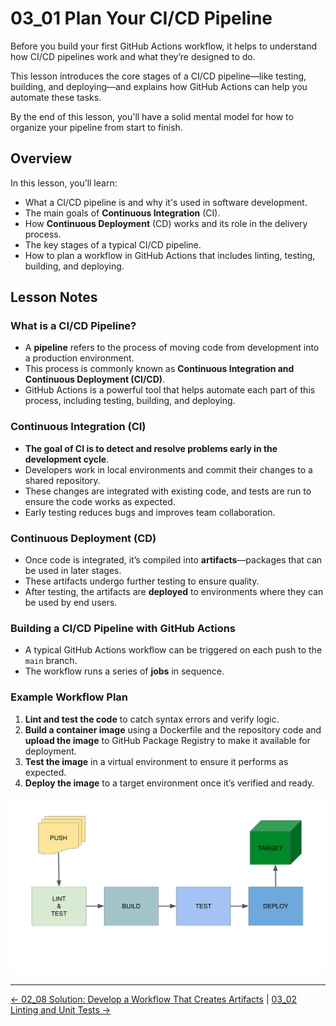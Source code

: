 # 03_01 Plan Your CI/CD Pipeline

Before you build your first GitHub Actions workflow, it helps to understand how CI/CD pipelines work and what they’re designed to do.

This lesson introduces the core stages of a CI/CD pipeline—like testing, building, and deploying—and explains how GitHub Actions can help you automate these tasks.

By the end of this lesson, you'll have a solid mental model for how to organize your pipeline from start to finish.

## Overview

In this lesson, you’ll learn:

- What a CI/CD pipeline is and why it's used in software development.
- The main goals of **Continuous Integration** (CI).
- How **Continuous Deployment** (CD) works and its role in the delivery process.
- The key stages of a typical CI/CD pipeline.
- How to plan a workflow in GitHub Actions that includes linting, testing, building, and deploying.

## Lesson Notes

### What is a CI/CD Pipeline?

- A **pipeline** refers to the process of moving code from development into a production environment.
- This process is commonly known as **Continuous Integration and Continuous Deployment (CI/CD)**.
- GitHub Actions is a powerful tool that helps automate each part of this process, including testing, building, and deploying.

### Continuous Integration (CI)

- **The goal of CI is to detect and resolve problems early in the development cycle**.
- Developers work in local environments and commit their changes to a shared repository.
- These changes are integrated with existing code, and tests are run to ensure the code works as expected.
- Early testing reduces bugs and improves team collaboration.

### Continuous Deployment (CD)

- Once code is integrated, it’s compiled into **artifacts**—packages that can be used in later stages.
- These artifacts undergo further testing to ensure quality.
- After testing, the artifacts are **deployed** to environments where they can be used by end users.

### Building a CI/CD Pipeline with GitHub Actions

- A typical GitHub Actions workflow can be triggered on each push to the `main` branch.
- The workflow runs a series of **jobs** in sequence.

### Example Workflow Plan

1. **Lint and test the code** to catch syntax errors and verify logic.
1. **Build a container image** using a Dockerfile and the repository code and **upload the image** to GitHub Package Registry to make it available for deployment.
1. **Test the image** in a virtual environment to ensure it performs as expected.
1. **Deploy the image** to a target environment once it’s verified and ready.

![A CI/CD Pipeline with four stages, kicked off by a push to the repo and resulting in a deployment to a target](./images/03_01_Plan_your_CI_CD_Pipeline.svg)

<!-- FooterStart -->
---
[← 02_08 Solution: Develop a Workflow That Creates Artifacts](../../ch2_selecting_and_using_actions/02_08_solution_develop_a_workflow_that_creates_artifacts/README.md) | [03_02 Linting and Unit Tests →](../03_02_linting_unit_tests/README.md)
<!-- FooterEnd -->

